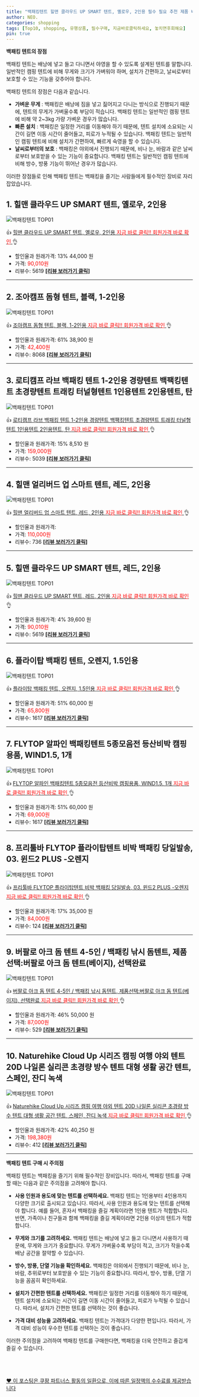 ```yaml
---
title: "백패킹텐트 힐맨 클라우드 UP SMART 텐트, 옐로우, 2인용 필수 필요 추천 제품 비교 최저 가격 비교 장점 구매 후기 구매평"
author: NEO.
categories: shopping
tags: [Top10, shopping, 유행상품, 필수구매, 지금바로클릭하세요, 놓치면후회해요]
pin: true
---
```

**백패킹 텐트의 장점**

백패킹 텐트는 배낭에 넣고 들고 다니면서 야영을 할 수 있도록 설계된 텐트를 말합니다. 일반적인 캠핑 텐트에 비해 무게와 크기가 가벼워야 하며, 설치가 간편하고, 날씨로부터 보호할 수 있는 기능을 갖추어야 합니다.

백패킹 텐트의 장점은 다음과 같습니다.

* **가벼운 무게** : 백패킹은 배낭에 짐을 넣고 짊어지고 다니는 방식으로 진행되기 때문에, 텐트의 무게가 가벼울수록 부담이 적습니다. 백패킹 텐트는 일반적인 캠핑 텐트에 비해 약 2~3kg 가량 가벼운 경우가 많습니다.
* **빠른 설치** : 백패킹은 일정한 거리를 이동해야 하기 때문에, 텐트 설치에 소요되는 시간이 길면 이동 시간이 줄어들고, 피로가 누적될 수 있습니다. 백패킹 텐트는 일반적인 캠핑 텐트에 비해 설치가 간편하여, 빠르게 숙영을 할 수 있습니다.
* **날씨로부터의 보호** : 백패킹은 야외에서 진행되기 때문에, 비나 눈, 바람과 같은 날씨로부터 보호받을 수 있는 기능이 중요합니다. 백패킹 텐트는 일반적인 캠핑 텐트에 비해 방수, 방풍 기능이 뛰어난 경우가 많습니다.

이러한 장점들로 인해 백패킹 텐트는 백패킹을 즐기는 사람들에게 필수적인 장비로 자리 잡았습니다.

   

## 1. 힐맨 클라우드 UP SMART 텐트, 옐로우, 2인용

![백패킹텐트 TOP01](https://thumbnail6.coupangcdn.com/thumbnails/remote/490x490ex/image/retail/images/2878237070484170-6b81db77-43f9-4927-a03b-8e7b4e35e405.jpg)


👍 [힐맨 클라우드 UP SMART 텐트, 옐로우, 2인용 <font color=red> 지금 바로 클릭!! 회원가격 바로 확인 </font> ](https://link.coupang.com/re/AFFSDP?lptag=AF3617701&subid=GithubCoopas&pageKey=5393646362&traceid=V0-153&itemId=8050306495&vendorItemId=75338842690) 👌 


- 할인율과 원래가격: 13%  44,000   원
- 가격: <span style='color:red'>90,010원</span>
- 리뷰수: 5619  [**[리뷰 보러가기 클릭]**](https://link.coupang.com/re/AFFSDP?lptag=AF3617701&subid=GithubCoopas&pageKey=5393646362&traceid=V0-153&itemId=8050306495&vendorItemId=75338842690)

---


   

## 2. 조아캠프 돔형 텐트, 블랙, 1-2인용

![백패킹텐트 TOP01](https://thumbnail7.coupangcdn.com/thumbnails/remote/490x490ex/image/vendor_inventory/31cc/aeda4ca694c207bfb8cf636407f0d459dfe88e5bed95a6d75e4335e00441.png)


👍 [조아캠프 돔형 텐트, 블랙, 1-2인용 <font color=red> 지금 바로 클릭!! 회원가격 바로 확인 </font> ](https://link.coupang.com/re/AFFSDP?lptag=AF3617701&subid=GithubCoopas&pageKey=70423987&traceid=V0-153&itemId=384083651&vendorItemId=87775790861) 👌 


- 할인율과 원래가격: 61%  38,900   원
- 가격: <span style='color:red'>42,400원</span>
- 리뷰수: 8068  [**[리뷰 보러가기 클릭]**](https://link.coupang.com/re/AFFSDP?lptag=AF3617701&subid=GithubCoopas&pageKey=70423987&traceid=V0-153&itemId=384083651&vendorItemId=87775790861)

---


   

## 3. 로티캠프 라브 백패킹 텐트 1-2인용 경량텐트 백팩킹텐트 초경량텐트 트래킹 터널형텐트 1인용텐트 2인용텐트, 탄

![백패킹텐트 TOP01](https://thumbnail7.coupangcdn.com/thumbnails/remote/490x490ex/image/vendor_inventory/2277/146be73dd05089093a8cc036c0b80d67f12a866906b34c7f8dfea8652adb.jpg)


👍 [로티캠프 라브 백패킹 텐트 1-2인용 경량텐트 백팩킹텐트 초경량텐트 트래킹 터널형텐트 1인용텐트 2인용텐트, 탄 <font color=red> 지금 바로 클릭!! 회원가격 바로 확인 </font> ](https://link.coupang.com/re/AFFSDP?lptag=AF3617701&subid=GithubCoopas&pageKey=7505441327&traceid=V0-153&itemId=19655231712&vendorItemId=85860854990) 👌 


- 할인율과 원래가격: 15%  8,510   원
- 가격: <span style='color:red'>159,000원</span>
- 리뷰수: 5039  [**[리뷰 보러가기 클릭]**](https://link.coupang.com/re/AFFSDP?lptag=AF3617701&subid=GithubCoopas&pageKey=7505441327&traceid=V0-153&itemId=19655231712&vendorItemId=85860854990)

---


   

## 4. 힐맨 얼리버드 업 스마트 텐트, 레드, 2인용

![백패킹텐트 TOP01](https://thumbnail10.coupangcdn.com/thumbnails/remote/490x490ex/image/retail/images/1574599660920479-cd41198a-fcb7-42a8-91f1-c925c13b682c.jpg)


👍 [힐맨 얼리버드 업 스마트 텐트, 레드, 2인용 <font color=red> 지금 바로 클릭!! 회원가격 바로 확인 </font> ](https://link.coupang.com/re/AFFSDP?lptag=AF3617701&subid=GithubCoopas&pageKey=1956849661&traceid=V0-153&itemId=3325144474&vendorItemId=71311997773) 👌 


- 할인율과 원래가격: 
- 가격: <span style='color:red'>110,000원</span>
- 리뷰수: 736  [**[리뷰 보러가기 클릭]**](https://link.coupang.com/re/AFFSDP?lptag=AF3617701&subid=GithubCoopas&pageKey=1956849661&traceid=V0-153&itemId=3325144474&vendorItemId=71311997773)

---


   

## 5. 힐맨 클라우드 UP SMART 텐트, 레드, 2인용

![백패킹텐트 TOP01](https://thumbnail10.coupangcdn.com/thumbnails/remote/490x490ex/image/retail/images/2020/02/26/17/2/fff55c76-35af-46cf-9a74-4454624714d9.jpg)


👍 [힐맨 클라우드 UP SMART 텐트, 레드, 2인용 <font color=red> 지금 바로 클릭!! 회원가격 바로 확인 </font> ](https://link.coupang.com/re/AFFSDP?lptag=AF3617701&subid=GithubCoopas&pageKey=5393646362&traceid=V0-153&itemId=8050306491&vendorItemId=75338842686) 👌 


- 할인율과 원래가격: 4%  39,600   원
- 가격: <span style='color:red'>90,010원</span>
- 리뷰수: 5619  [**[리뷰 보러가기 클릭]**](https://link.coupang.com/re/AFFSDP?lptag=AF3617701&subid=GithubCoopas&pageKey=5393646362&traceid=V0-153&itemId=8050306491&vendorItemId=75338842686)

---


   

## 6. 플라이탑 백패킹 텐트, 오렌지, 1.5인용

![백패킹텐트 TOP01](https://thumbnail7.coupangcdn.com/thumbnails/remote/490x490ex/image/rs_quotation_api/g70ohbik/9d02568bba6f4665b29f2d72c6188c69.jpg)


👍 [플라이탑 백패킹 텐트, 오렌지, 1.5인용 <font color=red> 지금 바로 클릭!! 회원가격 바로 확인 </font> ](https://link.coupang.com/re/AFFSDP?lptag=AF3617701&subid=GithubCoopas&pageKey=5380950065&traceid=V0-153&itemId=7991879516&vendorItemId=75280734055) 👌 


- 할인율과 원래가격: 51%  60,000   원
- 가격: <span style='color:red'>65,800원</span>
- 리뷰수: 1617  [**[리뷰 보러가기 클릭]**](https://link.coupang.com/re/AFFSDP?lptag=AF3617701&subid=GithubCoopas&pageKey=5380950065&traceid=V0-153&itemId=7991879516&vendorItemId=75280734055)

---


   

## 7. FLYTOP 알파인 백패킹텐트 5종모음전 등산비박 캠핑용품, WIND1.5, 1개

![백패킹텐트 TOP01](https://thumbnail10.coupangcdn.com/thumbnails/remote/490x490ex/image/vendor_inventory/images/2016/12/02/18/8/2310a017-e6c1-4987-9b50-915a0c98e4ae.jpg)


👍 [FLYTOP 알파인 백패킹텐트 5종모음전 등산비박 캠핑용품, WIND1.5, 1개 <font color=red> 지금 바로 클릭!! 회원가격 바로 확인 </font> ](https://link.coupang.com/re/AFFSDP?lptag=AF3617701&subid=GithubCoopas&pageKey=6714060931&traceid=V0-153&itemId=15596648287&vendorItemId=3071156789) 👌 


- 할인율과 원래가격: 51%  60,000   원
- 가격: <span style='color:red'>69,000원</span>
- 리뷰수: 1617  [**[리뷰 보러가기 클릭]**](https://link.coupang.com/re/AFFSDP?lptag=AF3617701&subid=GithubCoopas&pageKey=6714060931&traceid=V0-153&itemId=15596648287&vendorItemId=3071156789)

---


   

## 8. 프리툴바 FLYTOP 플라이탑텐트 비박 백패킹 당일발송, 03. 윈드2 PLUS -오렌지

![백패킹텐트 TOP01](https://thumbnail10.coupangcdn.com/thumbnails/remote/490x490ex/image/vendor_inventory/d872/f730f8b7c2b590b8f3f1abc0dbd318c5ea9776d51a280235452c09ae4ac8.jpg)


👍 [프리툴바 FLYTOP 플라이탑텐트 비박 백패킹 당일발송, 03. 윈드2 PLUS -오렌지 <font color=red> 지금 바로 클릭!! 회원가격 바로 확인 </font> ](https://link.coupang.com/re/AFFSDP?lptag=AF3617701&subid=GithubCoopas&pageKey=6097670926&traceid=V0-153&itemId=11405842457&vendorItemId=3565477382) 👌 


- 할인율과 원래가격: 17%  35,000   원
- 가격: <span style='color:red'>84,000원</span>
- 리뷰수: 124  [**[리뷰 보러가기 클릭]**](https://link.coupang.com/re/AFFSDP?lptag=AF3617701&subid=GithubCoopas&pageKey=6097670926&traceid=V0-153&itemId=11405842457&vendorItemId=3565477382)

---


   

## 9. 버팔로 아크 돔 텐트 4-5인 / 백패킹 낚시 돔텐트, 제품선택:버팔로 아크 돔 텐트(베이지), 선택완료

![백패킹텐트 TOP01](https://thumbnail10.coupangcdn.com/thumbnails/remote/490x490ex/image/vendor_inventory/0558/c68444f5d7315b8025dc394c95d447bfa7aa4b2c1e436dc8cad053a5401c.jpg)


👍 [버팔로 아크 돔 텐트 4-5인 / 백패킹 낚시 돔텐트, 제품선택:버팔로 아크 돔 텐트(베이지), 선택완료 <font color=red> 지금 바로 클릭!! 회원가격 바로 확인 </font> ](https://link.coupang.com/re/AFFSDP?lptag=AF3617701&subid=GithubCoopas&pageKey=6623677796&traceid=V0-153&itemId=15070412709&vendorItemId=86985653825) 👌 


- 할인율과 원래가격: 46%  50,000   원
- 가격: <span style='color:red'>87,000원</span>
- 리뷰수: 529  [**[리뷰 보러가기 클릭]**](https://link.coupang.com/re/AFFSDP?lptag=AF3617701&subid=GithubCoopas&pageKey=6623677796&traceid=V0-153&itemId=15070412709&vendorItemId=86985653825)

---


   

## 10. Naturehike Cloud Up 시리즈 캠핑 여행 야외 텐트 20D 나일론 실리콘 초경량 방수 텐트 대형 생활 공간 텐트, 스페인, 잔디 녹색

![백패킹텐트 TOP01](https://thumbnail10.coupangcdn.com/thumbnails/remote/490x490ex/image/vendor_inventory/0930/ce18a0616c472f89e5a6af113e95f2576cc3a3965bb1be3b1217639fb94b.jpg)


👍 [Naturehike Cloud Up 시리즈 캠핑 여행 야외 텐트 20D 나일론 실리콘 초경량 방수 텐트 대형 생활 공간 텐트, 스페인, 잔디 녹색 <font color=red> 지금 바로 클릭!! 회원가격 바로 확인 </font> ](https://link.coupang.com/re/AFFSDP?lptag=AF3617701&subid=GithubCoopas&pageKey=6723833213&traceid=V0-153&itemId=15644725832&vendorItemId=87167161302) 👌 


- 할인율과 원래가격: 42%  40,250   원
- 가격: <span style='color:red'>198,380원</span>
- 리뷰수: 412  [**[리뷰 보러가기 클릭]**](https://link.coupang.com/re/AFFSDP?lptag=AF3617701&subid=GithubCoopas&pageKey=6723833213&traceid=V0-153&itemId=15644725832&vendorItemId=87167161302)

---
**백패킹 텐트 구매 시 주의점**

백패킹 텐트는 백패킹을 즐기기 위해 필수적인 장비입니다. 따라서, 백패킹 텐트를 구매할 때는 다음과 같은 주의점을 고려해야 합니다.

* **사용 인원과 용도에 맞는 텐트를 선택하세요.** 백패킹 텐트는 1인용부터 4인용까지 다양한 크기로 출시되고 있습니다. 따라서, 사용 인원과 용도에 맞는 텐트를 선택해야 합니다. 예를 들어, 혼자서 백패킹을 즐길 계획이라면 1인용 텐트가 적합합니다. 반면, 가족이나 친구들과 함께 백패킹을 즐길 계획이라면 2인용 이상의 텐트가 적합합니다.

* **무게와 크기를 고려하세요.** 백패킹 텐트는 배낭에 넣고 들고 다니면서 사용하기 때문에, 무게와 크기가 중요합니다. 무게가 가벼울수록 부담이 적고, 크기가 작을수록 배낭 공간을 절약할 수 있습니다.

* **방수, 방풍, 단열 기능을 확인하세요.** 백패킹은 야외에서 진행되기 때문에, 비나 눈, 바람, 추위로부터 보호받을 수 있는 기능이 중요합니다. 따라서, 방수, 방풍, 단열 기능을 꼼꼼히 확인하세요.

* **설치가 간편한 텐트를 선택하세요.** 백패킹은 일정한 거리를 이동해야 하기 때문에, 텐트 설치에 소요되는 시간이 길면 이동 시간이 줄어들고, 피로가 누적될 수 있습니다. 따라서, 설치가 간편한 텐트를 선택하는 것이 좋습니다.

* **가격 대비 성능을 고려하세요.** 백패킹 텐트는 가격대가 다양한 편입니다. 따라서, 가격 대비 성능이 우수한 텐트를 선택하는 것이 좋습니다.

이러한 주의점을 고려하여 백패킹 텐트를 구매한다면, 백패킹을 더욱 안전하고 즐겁게 즐길 수 있습니다.<br><br><br><br><br> [ ❤  이 포스팅은 쿠팡 파트너스 활동의 일환으로, 이에 따른 일정액의 수수료를 제공받습니다](https://link.coupang.com/a/bcEFyh)